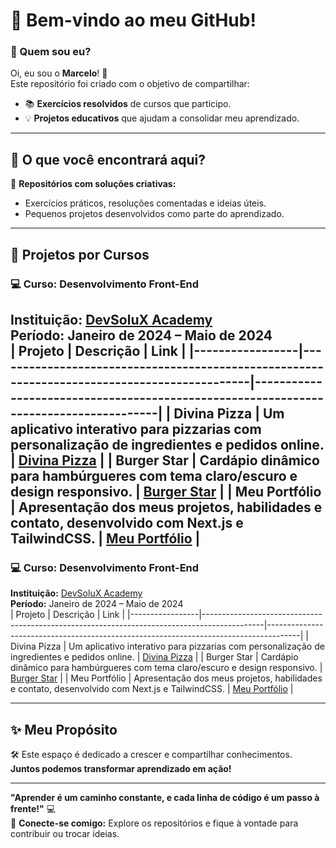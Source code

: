 # 👋 Bem-vindo ao meu GitHub!  

### 🌟 Quem sou eu?  
Oi, eu sou o **Marcelo**! 🚀  
Este repositório foi criado com o objetivo de compartilhar:  
- 📚 **Exercícios resolvidos** de cursos que participo.  
- 💡 **Projetos educativos** que ajudam a consolidar meu aprendizado.  

---

## 🐾 O que você encontrará aqui?  
📂 **Repositórios com soluções criativas:**  
- Exercícios práticos, resoluções comentadas e ideias úteis.  
- Pequenos projetos desenvolvidos como parte do aprendizado.  
<!--
💻 **Tecnologias que exploro:**  
- React, JavaScript, Tailwind CSS, Next.js e mais!  

🌟 **Inspiração para outros estudantes:**  
- Se algo te ajudar ou inspirar, deixa uma ⭐!  
-->
---

## 🚀 Projetos por Cursos  

### 💻 Curso: Desenvolvimento Front-End  
**Instituição:** [DevSoluX Academy](https://devsolux.com)  
**Período:** Janeiro de 2024 – Maio de 2024  
| Projeto         | Descrição                                                                                   | Link                                                                                 |
|-----------------|---------------------------------------------------------------------------------------------|--------------------------------------------------------------------------------------|
| Divina Pizza    | Um aplicativo interativo para pizzarias com personalização de ingredientes e pedidos online. | [Divina Pizza](https://github.com/marcelofdsantos/divina-pizza)                      |
| Burger Star     | Cardápio dinâmico para hambúrgueres com tema claro/escuro e design responsivo.               | [Burger Star](https://github.com/marcelofdsantos/burger-star)                        |
| Meu Portfólio   | Apresentação dos meus projetos, habilidades e contato, desenvolvido com Next.js e TailwindCSS. | [Meu Portfólio](https://github.com/marcelofdsantos/meu-portfolio)                    |
---

### 💻 Curso: Desenvolvimento Front-End  
**Instituição:** [DevSoluX Academy](https://devsolux.com)  
**Período:** Janeiro de 2024 – Maio de 2024  
| Projeto         | Descrição                                                                                   | Link                                                                                 |
|-----------------|---------------------------------------------------------------------------------------------|--------------------------------------------------------------------------------------|
| Divina Pizza    | Um aplicativo interativo para pizzarias com personalização de ingredientes e pedidos online. | [Divina Pizza](https://github.com/marcelofdsantos/divina-pizza)                      |
| Burger Star     | Cardápio dinâmico para hambúrgueres com tema claro/escuro e design responsivo.               | [Burger Star](https://github.com/marcelofdsantos/burger-star)                        |
| Meu Portfólio   | Apresentação dos meus projetos, habilidades e contato, desenvolvido com Next.js e TailwindCSS. | [Meu Portfólio](https://github.com/marcelofdsantos/meu-portfolio)                    |

---
## ✨ Meu Propósito  
🛠️ Este espaço é dedicado a crescer e compartilhar conhecimentos.  
**Juntos podemos transformar aprendizado em ação!**  

---

**"Aprender é um caminho constante, e cada linha de código é um passo à frente!"** 💻  
🔗 **Conecte-se comigo:** Explore os repositórios e fique à vontade para contribuir ou trocar ideias.  
